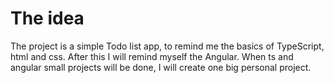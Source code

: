# The idea 

The project is a simple Todo list app, to remind me the basics of TypeScript, html and css.
After this I will remind myself the Angular. When ts and angular small projects will be done, I will create one big personal project.